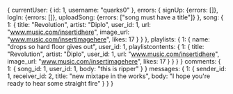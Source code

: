 {
  currentUser: {
    id: 1,
    username: "quarks0"
  },
  errors: {
    signUp: {errors: []},
    logIn: {errors: []},
    uploadSong: {errors: ["song must have a title"]}
  },
  song: {
    1: {
      title: "Revolution",
      artist: "Diplo",
      user_id: 1,
      url: "www.music.com/insertidhere",
      image_url: "www.music.com/insertimagehere",
      likes: 17
      }
    }
  },
  playlists: {
    1: {
      name: "drops so hard floor gives out",
      user_id: 1,
      playlistcontents: {
        1: {
          title: "Revolution",
          artist: "Diplo",
          user_id: 1,
          url: "www.music.com/insertidhere",
          image_url: "www.music.com/insertimagehere",
          likes: 17
        }
      }
    }
  }
  comments: {
    1: {
      song_id: 1,
      user_id: 1,
      body: "this is ripper"
    }
  }
  messages: {
    1: {
      sender_id: 1,
      receiver_id: 2,
      title: "new mixtape in the works",
      body: "I hope you're ready to hear some straight fire"
    }
  }
}
